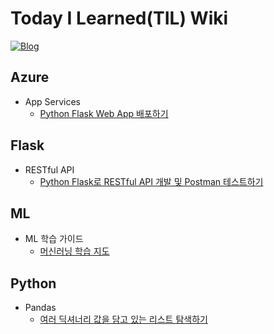 # Today I Learned(TIL) Wiki
[![Blog](https://img.shields.io/badge/Blog-wooiljeong.github.io-dodgerblue.svg)](https://wooiljeong.github.io/)


## Azure
* App Services
  * [Python Flask Web App 배포하기](https://github.com/WooilJeong/TIL/blob/master/Azure/FlaskWebApp.md)


## Flask
* RESTful API
  * [Python Flask로 RESTful API 개발 및 Postman 테스트하기](https://github.com/WooilJeong/TIL/blob/master/Flask/FlaskBasic.md)


## ML
* ML 학습 가이드
  * [머신러닝 학습 지도](https://github.com/WooilJeong/TIL/blob/master/ML/ML-Map.md)


## Python
* Pandas
  * [여러 딕셔너리 값을 담고 있는 리스트 탐색하기](https://github.com/WooilJeong/TIL/blob/master/Python/Pandas_parsing.md)
